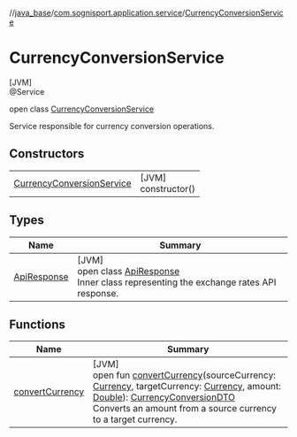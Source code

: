 //[java_base](../../../index.md)/[com.sognisport.application.service](../index.md)/[CurrencyConversionService](index.md)

# CurrencyConversionService

[JVM]\
@Service

open class [CurrencyConversionService](index.md)

Service responsible for currency conversion operations.

## Constructors

| | |
|---|---|
| [CurrencyConversionService](-currency-conversion-service.md) | [JVM]<br>constructor() |

## Types

| Name | Summary |
|---|---|
| [ApiResponse](-api-response/index.md) | [JVM]<br>open class [ApiResponse](-api-response/index.md)<br>Inner class representing the exchange rates API response. |

## Functions

| Name | Summary |
|---|---|
| [convertCurrency](convert-currency.md) | [JVM]<br>open fun [convertCurrency](convert-currency.md)(sourceCurrency: [Currency](../../com.sognisport.domain.model/-currency/index.md), targetCurrency: [Currency](../../com.sognisport.domain.model/-currency/index.md), amount: [Double](https://kotlinlang.org/api/latest/jvm/stdlib/kotlin/-double/index.html)): [CurrencyConversionDTO](../../com.sognisport.application.dto/-currency-conversion-d-t-o/index.md)<br>Converts an amount from a source currency to a target currency. |
